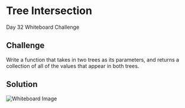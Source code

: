 # Tree Intersection
Day 32 Whiteboard Challenge

## Challenge
Write a function that takes in two trees as its parameters, and returns a collection of all of the values that appear in both trees.

## Solution
![Whiteboard Image](https://raw.githubusercontent.com/btaylor93/Data-Structures-and-Algorithms/master/assets/TreeIntersectionWhiteboard.jpg)
